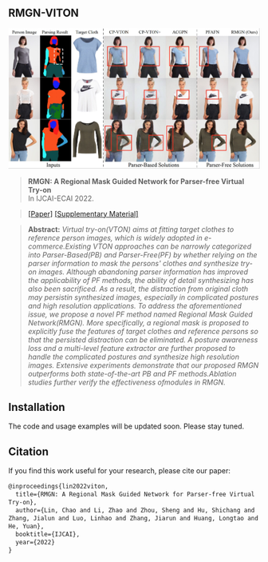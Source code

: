 ## RMGN-VITON

![example image](./results/example.png)

> **RMGN: A Regional Mask Guided Network for Parser-free Virtual Try-on**<br>
> In IJCAI-ECAI 2022.

>[[Paper]](http://arxiv.org/abs/2204.11258)
>[[Supplementary Material]](https://drive.google.com/file/d/1Io5VODelB3J8tXznATQQWlaKiR_xycg-/view?usp=sharing)

> **Abstract:** *Virtual try-on(VTON) aims at fitting target clothes to reference person images, which is widely adopted in e-commerce.Existing VTON approaches can be narrowly categorized into Parser-Based(PB) and Parser-Free(PF) by whether relying on the parser information to mask the persons' clothes and synthesize try-on images. Although abandoning parser information has improved the applicability of PF methods, the ability of detail synthesizing has also been sacrificed. As a result, the distraction from original cloth may persistin synthesized images, especially in complicated postures and high resolution applications. To address the aforementioned issue, we propose a novel PF method named Regional Mask Guided Network(RMGN). More specifically, a regional mask is proposed to explicitly fuse the features of target clothes and reference persons so that the persisted distraction can be eliminated. A posture awareness loss and a multi-level feature extractor are further proposed to handle the complicated postures and synthesize high resolution images. Extensive experiments demonstrate that our proposed RMGN outperforms both state-of-the-art PB and PF methods.Ablation studies further verify the effectiveness ofmodules in RMGN.*

## Installation

The code and usage examples will be updated soon. Please stay tuned.

## Citation

If you find this work useful for your research, please cite our paper:

```
@inproceedings{lin2022viton,
  title={RMGN: A Regional Mask Guided Network for Parser-free Virtual Try-on},
  author={Lin, Chao and Li, Zhao and Zhou, Sheng and Hu, Shichang and Zhang, Jialun and Luo, Linhao and Zhang, Jiarun and Huang, Longtao and He, Yuan},
  booktitle={IJCAI},
  year={2022}
}
```